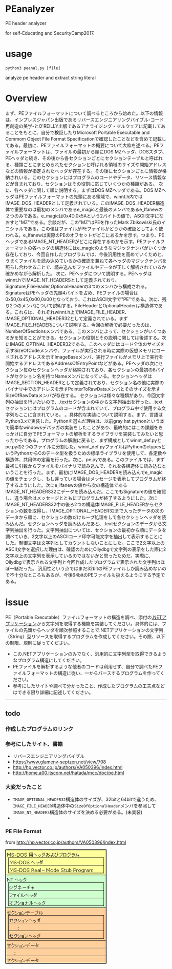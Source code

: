 # PEanalyzer
PE header analyzer

for self-Educating and SecurityCamp2017.

# usage
```
python3 peanal.py [file]
```

analyze pe header and extract string literal


# Overview
まず、PEファイルフォーマットについて調べるところから始めた。以下の情報は、インプレスジャパン出版であるリバースエンジニアリングバイブル-コード再創造の美学-とO'REILLY出版であるアナライジング・マルウェアに記載してあることをもとに、自分で検証したりMicrosoft Portable Executable and Commom Object File Format Specificationで確認したことなどを含めて記載してある。最初に、PEファイルフォーマットの概要について大枠を述べる。PEファイルフォーマットは、ファイルの最初から順にDOS MZヘッダ、DOSスタブ、PEヘッダと続き、その後から各セクションごとにセクションテーブルと呼ばれる、種類ごとにまとめられたセクションと呼ばれる領域のサイズや開始アドレスなどの情報が指定されたヘッダが存在する。その後にセクションごとに情報が格納されいる。このセクションにはプログラムのコードやデータ、リソース情報などが含まれており、セクションはその役割に応じていくつかの種類がある。
次に、各ヘッダに関して順に説明する。まずはDOS MZヘッダである。DOS MZヘッダはPEファイルフォーマットの先頭にある領域で、winnt.h内ではIMAGE_DOS_HEADERとして定義されている。このIMAGE_DOS_HEADER構造体で重要なのは最初のメンバであるe_magicと最後のメンバであるe_lfanewの２つのみである。e_magicは0x4D,0x5Aという2バイトの値で、ASCII文字になおすと"MZ"である。余談だが、この"MZ"はPEを作ったMark Zbikowiski氏のイニシャルである。この値はファイルがPEファイルかどうかの確認としてよく使われる。e_lfanewは実際のPEのオフセットがどこにあるかを示す。つまり、PEヘッダであるIMAGE_NT_HEADERがどこに存在するのかを示す。PEファイルフォーマットの各ヘッダの構造体にはe_magicのようなマジックナンバがいくつか存在しており、今回自作したプログラムでは、今後汎用性を高めていくためと、うまくファイルを読み込めているかの確認を兼ねて各ヘッダのマジックナンバを照らし合わせることで、読み込んだファイルやデータが正しく解析されているか確かめながら解析した。
次に、PEヘッダについて説明する。PEヘッダはwinnt.hでIMAGE_NT_HEADERSとして定義されており、Signature,FileHeader,OptionalHeaderの3つのメンバから構成される。SignatureはPEヘッダの先頭4バイトを占め、PEファイルの場合は0x50,0x45,0x00,0x00となっており、これはASCII文字で"PE"である。次に、残り2つのメンバについて説明する。FileHeaderとOptionalHeaderは構造体である。これらは、それぞれwinnt.h上でIMAGE_FILE_HEADER、IMAGE_OPTIONAL_HEADER32として定義されている。まずIMAGE_FILE_HEADERについて説明する。今回の解析で必要だったのは、NumberOfSectionsメンバである。このメンバによって、セクションがいくつあるかを知ることができる。セクションの役割とその説明に関しては後述する。次にIMAGE_OPTINAL_HEADER32である。このヘッダにはコード全体のサイズを示すSizeOfCodeメンバや、ファイルが実行される時に実際の仮想メモリにロードされるアドレスを示すImageBaseメンバ、実行ファイルがメモリ上で実行を開始するアドレスであるAddressOfEntryPointなどがある。PEヘッダの次にセクション毎のセクションヘッダが格納されており、各セクションの最初の8バイトがセクション名を持つNameメンバになっている。セクションヘッダはIMAGE_SECTION_HEADERとして定義されており、セクション名の他に実際のバイナリ中でのアドレスを示すPointerToRawDataメンバとそのサイズを示すSizeOfRawDataメンバが存在する。
セクションは様々な種類があり、今回文字列の抽出を行いたいので、.textセクションの中から文字列抽出を行った。.textセクションにはプログラムのコードが含まれていて、プログラム中で使用する文字列もここに含まれている。
。具体的な実装について説明する。まず、言語はPython3.xで実装した。Pythonを選んだ理由は、以前gray hat pythonという本で簡単なwindowsデバッガの実装をしたことがあり、最終的にはこの課題をきっかけに自分でPEフォーマットの解析をするライブラリを実装してみたいと思ったからである。プログラムの解説に戻ると、まず構成としてwinnt_def.pyとpe.pyの2つのファイルに分割した。winnt_def.pyファイルはPythonのctypesというPythonからCのデータ型を扱うための標準ライブラリを使用して、各定数や構造体、共用体の定義を行った。次に、pe.pyである。このファイルでは、まず最初に引数からファイルをバイナリで読み込んで、それを各構造体に読み込むということを行った。まず、最初にIMAGE_DOS_HEADERを読み込んでe_magicの値をチェックし、もし違っている場合はメッセージを表示してプログラムが終了するようにした。次にe_lfanewの値から次の構造体であるIMAGE_NT_HEADERS32にデータを読み込んだ。ここでもSignatureの値を確認し、違う場合はメッセージとともにプログラムが終了するようにした。次にIMAGE_NT_HEADERS32中の後ろ2つの構造体IMAGE_FILE_HEADERからセクションの数を取得し、IMAGE_OPTIONAL_HEADER32まで入ったデータの次のデータから順に、セクションの数だけループ処理をして各セクションヘッダを読み込んだ。セクションヘッダを読み込んだあと、.textセクションのデータから文字列抽出を行った。文字列抽出については、セクションの最初から順にデータを調べていき、2文字以上のASCIIコード印字可能文字を抽出して表示することにした。制御文字は文字列としてカウントしないことにした。ここで2文字以上のASCII文字を選択した理由は、確認のためにOllydbgで文字列の表示をした際に2文字以上の文字列を表示しているのではないかと思ったためだ。実際に、Ollydbgで表示される文字列と今回作成したプログラムで表示された文字列はほぼ一緒だった。
汎用性という点ではまだ32bitのPEファイルしか読み込めないので不十分なところもあるが、今後64bitのPEファイルも扱えるようにする予定である。


# issue
PE（Portable Executable）ファイルフォーマットの構造を調べ、添付の[.NETアプリケーション](./dotNet-A-6/)から文字列を取得する機能を実装してください。具体的には、ファイルの先頭からヘッダを順次参照することで.NETアプリケーションの文字列（String）型リソースを取得するプログラムを作成してください。その際、以下の制限、規則に従ってください。 

- この.NETアプリケーションのみでなく、汎用的に文字列型を取得できるようなプログラム構造にしてください。 
- PEファイルを解析するような他者のコードは利用せず、自分で調べたPEファイルフォーマットの構造に従い、一からパースするプログラムを作ってください。 
- 参考にしたサイトや調べて分かったこと、作成したプログラムの工夫点などはできる限り詳細に記述してください。

---
## todo
### 作成したプログラムのリンク

### 参考にしたサイト、書籍

- リバースエンジニアリングバイブル
- https://www.glamenv-septzen.net/view/708
- http://hp.vector.co.jp/authors/VA050396/index.html
- http://home.a00.itscom.net/hatada/mcc/doc/pe.html

### 大変だったこと

- `IMAGE_OPTIONAL_HEADER32`構造体のサイズが、32bitと64bitで違うため、`IMAGE_FILE_HEADER`構造体中の`SizeOfOptionalHeader`メンバを参照して`IMAGE_NT_HEADERS`構造体のサイズを決める必要がある。(未実装)
- 

### PE File Format 
from http://hp.vector.co.jp/authors/VA050396/index.html

![](./img/pe.png)
